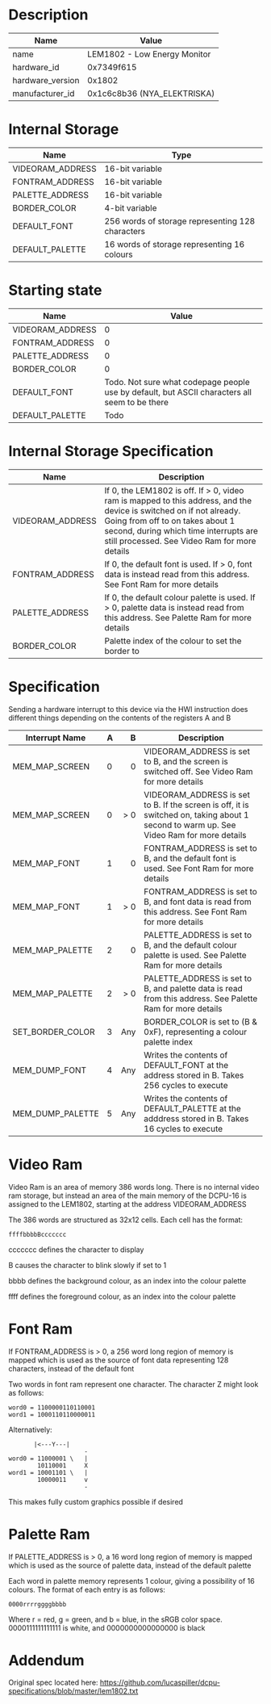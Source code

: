 # Description

| Name | Value |
| ---- | ----- |
| name | LEM1802 - Low Energy Monitor |
| hardware_id | 0x7349f615 |
| hardware_version | 0x1802 |
| manufacturer_id | 0x1c6c8b36 (NYA_ELEKTRISKA) |

# Internal Storage

| Name | Type |
| ---- | ---- |
| VIDEORAM_ADDRESS | 16-bit variable |
| FONTRAM_ADDRESS | 16-bit variable |
| PALETTE_ADDRESS | 16-bit variable |
| BORDER_COLOR | 4-bit variable |
| DEFAULT_FONT | 256 words of storage representing 128 characters |
| DEFAULT_PALETTE | 16 words of storage representing 16 colours |

# Starting state

| Name | Value |
| ---- | ----- | 
| VIDEORAM_ADDRESS | 0 |
| FONTRAM_ADDRESS | 0 |
| PALETTE_ADDRESS | 0 |
| BORDER_COLOR | 0 |
| DEFAULT_FONT | Todo. Not sure what codepage people use by default, but ASCII characters all seem to be there |
| DEFAULT_PALETTE | Todo |

# Internal Storage Specification

| Name | Description |
| ---- | ----------- |
| VIDEORAM_ADDRESS | If 0, the LEM1802 is off. If > 0, video ram is mapped to this address, and the device is switched on if not already. Going from off to on takes about 1 second, during which time interrupts are still processed. See Video Ram for more details |
| FONTRAM_ADDRESS | If 0, the default font is used. If > 0, font data is instead read from this address. See Font Ram for more details |
| PALETTE_ADDRESS | If 0, the default colour palette is used. If > 0, palette data is instead read from this address. See Palette Ram for more details |
| BORDER_COLOR | Palette index of the colour to set the border to |

# Specification

Sending a hardware interrupt to this device via the HWI instruction does different things depending on the contents of the registers A and B

| Interrupt Name | A | B | Description |
| ---- |---|---:|------------|
| MEM_MAP_SCREEN   | 0 | 0   | VIDEORAM_ADDRESS is set to B, and the screen is switched off. See Video Ram for more details |
| MEM_MAP_SCREEN   | 0 | > 0 | VIDEORAM_ADDRESS is set to B. If the screen is off, it is switched on, taking about 1 second to warm up. See Video Ram for more details |
| MEM_MAP_FONT 	   | 1 | 0   | FONTRAM_ADDRESS is set to B, and the default font is used. See Font Ram for more details |
| MEM_MAP_FONT 	   | 1 | > 0 | FONTRAM_ADDRESS is set to B, and font data is read from this address. See Font Ram for more details |
| MEM_MAP_PALETTE  | 2 | 0   | PALETTE_ADDRESS is set to B, and the default colour palette is used. See Palette Ram for more details |
| MEM_MAP_PALETTE  | 2 | > 0 | PALETTE_ADDRESS is set to B, and palette data is read from this address. See Palette Ram for more details |
| SET_BORDER_COLOR | 3 | Any | BORDER_COLOR is set to (B & 0xF), representing a colour palette index |
| MEM_DUMP_FONT    | 4 | Any | Writes the contents of DEFAULT_FONT at the address stored in B. Takes 256 cycles to execute |
| MEM_DUMP_PALETTE | 5 | Any | Writes the contents of DEFAULT_PALETTE at the adddress stored in B. Takes 16 cycles to execute |

# Video Ram

Video Ram is an area of memory 386 words long. There is no internal video ram storage, but instead an area of the main memory of the DCPU-16 is assigned to the LEM1802, starting at the address VIDEORAM_ADDRESS

The 386 words are structured as 32x12 cells. Each cell has the format:

	ffffbbbbBccccccc
	
ccccccc defines the character to display

B causes the character to blink slowly if set to 1

bbbb defines the background colour, as an index into the colour palette

ffff defines the foreground colour, as an index into the colour palette

# Font Ram

If FONTRAM_ADDRESS is > 0, a 256 word long region of memory is mapped which is used as the source of font data representing 128 characters, instead of the default font

Two words in font ram represent one character. The character Z might look as follows:

	word0 = 1100000110110001
	word1 = 1000110110000011

Alternatively: 

           |<---Y---|
                         -
    word0 = 11000001 \   |
            10110001     X
    word1 = 10001101 \   |
            10000011     v
                         -

This makes fully custom graphics possible if desired

# Palette Ram

If PALETTE_ADDRESS is > 0, a 16 word long region of memory is mapped which is used as the source of palette data, instead of the default palette

Each word in palette memory represents 1 colour, giving a possibility of 16 colours. The format of each entry is as follows:
    
	0000rrrrggggbbbb
	
Where r = red, g = green, and b = blue, in the sRGB color space. 0000111111111111 is white, and 0000000000000000 is black

# Addendum

Original spec located here: https://github.com/lucaspiller/dcpu-specifications/blob/master/lem1802.txt
